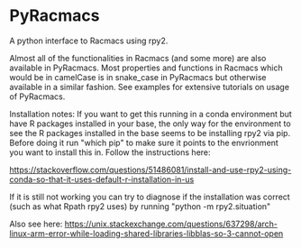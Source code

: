 # PyRacmacs
A python interface to Racmacs using rpy2.

Almost all of the functionalities in Racmacs (and some more) are also available in PyRacmacs. Most properties and functions in Racmacs which would be in camelCase 
is in snake_case in PyRacmacs but otherwise available in a similar fashion. See examples for extensive tutorials on usage of PyRacmacs.

Installation notes:
If you want to get this running in a conda environment but have R packages installed in your base, the only way for the environment to see the R packages installed 
in the base seems to be installing rpy2 via pip. Before doing it run "which pip" to make sure it points to the envrionment you want to install this in. Follow
the instructions here:

https://stackoverflow.com/questions/51486081/install-and-use-rpy2-using-conda-so-that-it-uses-default-r-installation-in-us

If it is still not working you can try to diagnose if the installation was correct (such as what Rpath rpy2 uses) by running "python -m rpy2.situation"

Also see here:
https://unix.stackexchange.com/questions/637298/arch-linux-arm-error-while-loading-shared-libraries-libblas-so-3-cannot-open

